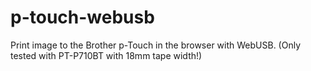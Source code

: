 # p-touch-webusb
Print image to the Brother p-Touch in the browser with WebUSB. (Only tested with PT-P710BT with 18mm tape width!)
